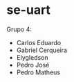 # se-uart
Grupo 4: 
- Carlos Eduardo
- Gabriel Cerqueira
- Elygledson 
- Pedro José 
- Pedro Matheus 
